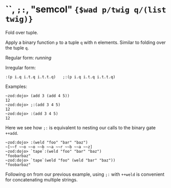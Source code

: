 # ``, `;:`, "semcol" `{$wad p/twig q/(list twig)}`

Fold over tuple.

Apply a binary function `p` to a tuple `q` with n elements. Similar to folding over the tuple `q`.

Regular form: *running*

Irregular form:

`:(p i.q i.t.q i.t.t.q)   ;:(p i.q i.t.q i.t.t.q)`

Examples:

    ~zod:dojo> (add 3 (add 4 5))
    12
    ~zod:dojo> ;:(add 3 4 5)
    12
    ~zod:dojo> :(add 3 4 5)
    12

Here we see how `;:` is equivalent to nesting our calls to the binary
gate `++add`.

    ~zod:dojo> :(weld "foo" "bar" "baz")
    ~[~~f ~~o ~~o ~~b ~~a ~~r ~~b ~~a ~~z]
    ~zod:dojo> `tape`:(weld "foo" "bar" "baz")
    "foobarbaz"
    ~zod:dojo> `tape`(weld "foo" (weld "bar" "baz"))
    "foobarbaz"

Following on from our previous example, using `;:` with `++weld` is
convenient for concatenating multiple strings.
